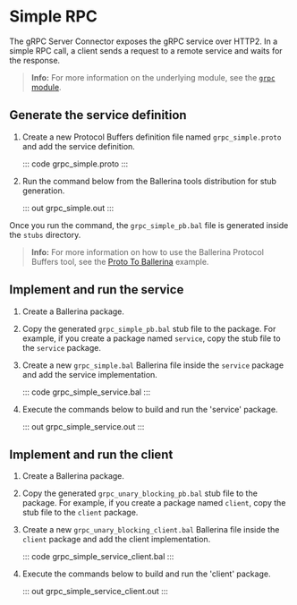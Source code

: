# Simple RPC

The gRPC Server Connector exposes the gRPC service over HTTP2. In a simple RPC call, a client sends a request to a remote service and waits for the response.

>**Info:** For more information on the underlying module, see the [`grpc` module](https://lib.ballerina.io/ballerina/grpc/latest/).

## Generate the service definition

1. Create a new Protocol Buffers definition file named `grpc_simple.proto` and add the service definition.

    ::: code grpc_simple.proto :::

2. Run the command below from the Ballerina tools distribution for stub generation.

   ::: out grpc_simple.out :::

Once you run the command, the `grpc_simple_pb.bal` file is generated inside the `stubs` directory.

>**Info:** For more information on how to use the Ballerina Protocol Buffers tool, see the [Proto To Ballerina](https://ballerina.io/learn/by-example/proto-to-ballerina.html) example.

## Implement and run the service

1. Create a Ballerina package.

2. Copy the generated `grpc_simple_pb.bal` stub file to the package. For example, if you create a package named `service`, copy the stub file to the `service` package.

3. Create a new `grpc_simple.bal` Ballerina file inside the `service` package and add the service implementation.

   ::: code grpc_simple_service.bal :::

4. Execute the commands below to build and run the 'service' package.

   ::: out grpc_simple_service.out :::

## Implement and run the client

1. Create a Ballerina package.

2. Copy the generated `grpc_unary_blocking_pb.bal` stub file to the package. For example, if you create a package named `client`, copy the stub file to the `client` package.

3. Create a new `grpc_unary_blocking_client.bal` Ballerina file inside the `client` package and add the client implementation.

   ::: code grpc_simple_service_client.bal :::

4. Execute the commands below to build and run the 'client' package.

   ::: out grpc_simple_service_client.out :::